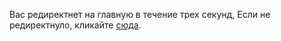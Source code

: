 Вас редиректнет на главную в течение трех секунд, Если не редиректнуло, кликайте [сюда](https://sptm.dev/ru/).